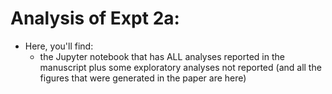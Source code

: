 
# Analysis of Expt 2a:

* Here, you'll find:
  * the Jupyter notebook that has ALL analyses reported in the manuscript plus some exploratory analyses not reported (and all the figures that were generated in the paper are here)
